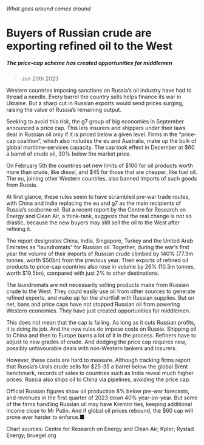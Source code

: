 ###### What goes around comes around
# Buyers of Russian crude are exporting refined oil to the West 
##### The price-cap scheme has created opportunities for middlemen 
> Jun 20th 2023 


Western countries imposing sanctions on Russia’s oil industry have had to thread a needle. Every barrel the country sells helps finance its war in Ukraine. But a sharp cut in Russian exports would send prices surging, raising the value of Russia’s remaining output.
Seeking to avoid this risk, the g7 group of big economies in September announced a price cap. This lets insurers and shippers under their laws deal in Russian oil only if it is priced below a given level. Firms in the “price-cap coalition”, which also includes the eu and Australia, make up the bulk of global maritime-services capacity. The cap took effect in December at $60 a barrel of crude oil, 30% below the market price.
On February 5th the countries set new limits of $100 for oil products worth more than crude, like diesel, and $45 for those that are cheaper, like fuel oil. The eu, joining other Western countries, also banned imports of such goods from Russia.


At first glance, these rules seem to have scrambled pre-war trade routes, with China and India replacing the eu and g7 as the main recipients of Russia’s seaborne oil. But a recent report by the Centre for Research on Energy and Clean Air, a think-tank, suggests that the real change is not so drastic, because the new buyers may still sell the oil to the West after refining it.
The report designates China, India, Singapore, Turkey and the United Arab Emirates as “laundromats” for Russian oil. Together, during the war’s first year the volume of their imports of Russian crude climbed by 140% (77.3m tonnes, worth $50bn) from the previous year. Their exports of refined oil products to price-cap countries also rose in volume by 26% (10.3m tonnes, worth $19.5bn), compared with just 2% to other destinations.
The laundromats are not necessarily selling products made from Russian crude to the West. They could easily use oil from other sources to generate refined exports, and make up for the shortfall with Russian supplies. But on net, bans and price caps have not stopped Russian oil from powering Western economies. They have just created opportunities for middlemen.
This does not mean that the cap is failing. As long as it cuts Russian profits, it is doing its job. And the new rules do impose costs on Russia. Shipping oil to China and then to Europe burns a lot of it in the process. Refiners have to adjust to new grades of crude. And dodging the price cap requires new, possibly unfavourable deals with non-Western tankers and insurers.
However, these costs are hard to measure. Although tracking firms report that Russia’s Urals crude sells for $25-35 a barrel below the global Brent benchmark, records of sales to countries such as India reveal much higher prices. Russia also ships oil to China via pipelines, avoiding the price cap.
Official Russian figures show oil production 8% below pre-war forecasts, and revenues in the first quarter of 2023 down 40% year-on-year. But some of the firms handling Russian oil may have Kremlin ties, keeping additional income close to Mr Putin. And if global oil prices rebound, the $60 cap will prove ever harder to enforce.■
Chart sources: Centre for Research on Energy and Clean Air; Kpler; Rystad Energy; bruegel.org
